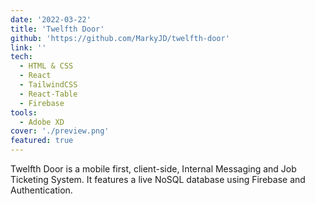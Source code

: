 ```yaml
---
date: '2022-03-22'
title: 'Twelfth Door'
github: 'https://github.com/MarkyJD/twelfth-door'
link: ''
tech:
  - HTML & CSS
  - React
  - TailwindCSS
  - React-Table
  - Firebase
tools:
  - Adobe XD
cover: './preview.png'
featured: true
---
```


Twelfth Door is a mobile first, client-side, Internal Messaging and Job Ticketing System. It features a live NoSQL database using Firebase and Authentication.

